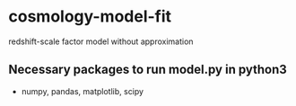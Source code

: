 # cosmology-model-fit
redshift-scale factor model without approximation

## Necessary packages to run model.py in python3
- numpy, pandas, matplotlib, scipy
